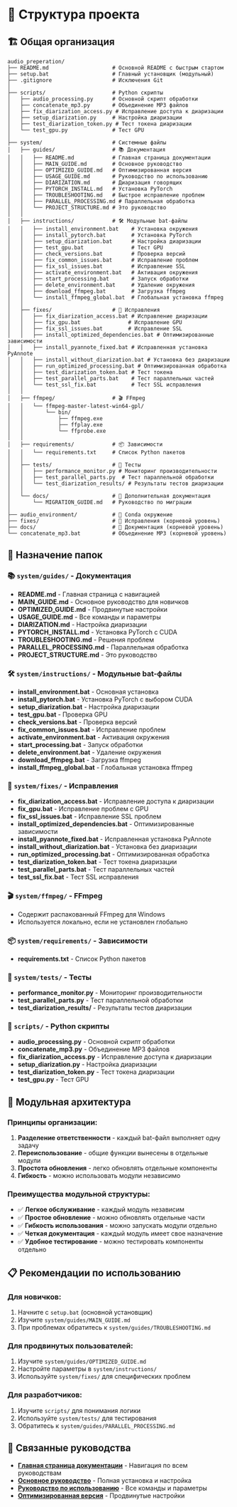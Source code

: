 # 📁 Структура проекта

## 🏗️ Общая организация

```
audio_preperation/
├── README.md                    # Основной README с быстрым стартом
├── setup.bat                    # Главный установщик (модульный)
├── .gitignore                   # Исключения Git
│
├── scripts/                     # Python скрипты
│   ├── audio_processing.py      # Основной скрипт обработки
│   ├── concatenate_mp3.py       # Объединение MP3 файлов
│   ├── fix_diarization_access.py # Исправление доступа к диаризации
│   ├── setup_diarization.py     # Настройка диаризации
│   ├── test_diarization_token.py # Тест токена диаризации
│   └── test_gpu.py              # Тест GPU
│
├── system/                      # Системные файлы
│   ├── guides/                  # 📚 Документация
│   │   ├── README.md            # Главная страница документации
│   │   ├── MAIN_GUIDE.md        # Основное руководство
│   │   ├── OPTIMIZED_GUIDE.md   # Оптимизированная версия
│   │   ├── USAGE_GUIDE.md       # Руководство по использованию
│   │   ├── DIARIZATION.md       # Диаризация говорящих
│   │   ├── PYTORCH_INSTALL.md   # Установка PyTorch
│   │   ├── TROUBLESHOOTING.md   # Быстрое исправление проблем
│   │   ├── PARALLEL_PROCESSING.md # Параллельная обработка
│   │   └── PROJECT_STRUCTURE.md # Это руководство
│   │
│   ├── instructions/            # 🛠️ Модульные bat-файлы
│   │   ├── install_environment.bat    # Установка окружения
│   │   ├── install_pytorch.bat        # Установка PyTorch
│   │   ├── setup_diarization.bat      # Настройка диаризации
│   │   ├── test_gpu.bat               # Тест GPU
│   │   ├── check_versions.bat         # Проверка версий
│   │   ├── fix_common_issues.bat      # Исправление проблем
│   │   ├── fix_ssl_issues.bat         # Исправление SSL
│   │   ├── activate_environment.bat   # Активация окружения
│   │   ├── start_processing.bat       # Запуск обработки
│   │   ├── delete_environment.bat     # Удаление окружения
│   │   ├── download_ffmpeg.bat        # Загрузка ffmpeg
│   │   └── install_ffmpeg_global.bat  # Глобальная установка ffmpeg
│   │
│   ├── fixes/                   # 🔧 Исправления
│   │   ├── fix_diarization_access.bat # Исправление диаризации
│   │   ├── fix_gpu.bat               # Исправление GPU
│   │   ├── fix_ssl_issues.bat        # Исправление SSL
│   │   ├── install_optimized_dependencies.bat # Оптимизированные зависимости
│   │   ├── install_pyannote_fixed.bat # Исправленная установка PyAnnote
│   │   ├── install_without_diarization.bat # Установка без диаризации
│   │   ├── run_optimized_processing.bat # Оптимизированная обработка
│   │   ├── test_diarization_token.bat # Тест токена
│   │   ├── test_parallel_parts.bat    # Тест параллельных частей
│   │   └── test_ssl_fix.bat           # Тест SSL исправления
│   │
│   ├── ffmpeg/                  # 🎬 FFmpeg
│   │   └── ffmpeg-master-latest-win64-gpl/
│   │       └── bin/
│   │           ├── ffmpeg.exe
│   │           ├── ffplay.exe
│   │           └── ffprobe.exe
│   │
│   ├── requirements/            # 📦 Зависимости
│   │   └── requirements.txt     # Список Python пакетов
│   │
│   ├── tests/                   # 🧪 Тесты
│   │   ├── performance_monitor.py # Мониторинг производительности
│   │   ├── test_parallel_parts.py  # Тест параллельной обработки
│   │   └── test_diarization_results/ # Результаты тестов диаризации
│   │
│   └── docs/                    # 📖 Дополнительная документация
│       └── MIGRATION_GUIDE.md   # Руководство по миграции
│
├── audio_environment/           # 🐍 Conda окружение
├── fixes/                       # 🔧 Исправления (корневой уровень)
├── docs/                        # 📖 Документация (корневой уровень)
└── concatenate_mp3.bat          # Объединение MP3 (корневой уровень)
```

## 🎯 Назначение папок

### 📚 `system/guides/` - Документация
- **README.md** - Главная страница с навигацией
- **MAIN_GUIDE.md** - Основное руководство для новичков
- **OPTIMIZED_GUIDE.md** - Продвинутые настройки
- **USAGE_GUIDE.md** - Все команды и параметры
- **DIARIZATION.md** - Настройка диаризации
- **PYTORCH_INSTALL.md** - Установка PyTorch с CUDA
- **TROUBLESHOOTING.md** - Решения проблем
- **PARALLEL_PROCESSING.md** - Параллельная обработка
- **PROJECT_STRUCTURE.md** - Это руководство

### 🛠️ `system/instructions/` - Модульные bat-файлы
- **install_environment.bat** - Основная установка
- **install_pytorch.bat** - Установка PyTorch с выбором CUDA
- **setup_diarization.bat** - Настройка диаризации
- **test_gpu.bat** - Проверка GPU
- **check_versions.bat** - Проверка версий
- **fix_common_issues.bat** - Исправление проблем
- **activate_environment.bat** - Активация окружения
- **start_processing.bat** - Запуск обработки
- **delete_environment.bat** - Удаление окружения
- **download_ffmpeg.bat** - Загрузка ffmpeg
- **install_ffmpeg_global.bat** - Глобальная установка ffmpeg

### 🔧 `system/fixes/` - Исправления
- **fix_diarization_access.bat** - Исправление доступа к диаризации
- **fix_gpu.bat** - Исправление проблем с GPU
- **fix_ssl_issues.bat** - Исправление SSL проблем
- **install_optimized_dependencies.bat** - Оптимизированные зависимости
- **install_pyannote_fixed.bat** - Исправленная установка PyAnnote
- **install_without_diarization.bat** - Установка без диаризации
- **run_optimized_processing.bat** - Оптимизированная обработка
- **test_diarization_token.bat** - Тест токена диаризации
- **test_parallel_parts.bat** - Тест параллельных частей
- **test_ssl_fix.bat** - Тест SSL исправления

### 🎬 `system/ffmpeg/` - FFmpeg
- Содержит распакованный FFmpeg для Windows
- Используется локально, если не установлен глобально

### 📦 `system/requirements/` - Зависимости
- **requirements.txt** - Список Python пакетов

### 🧪 `system/tests/` - Тесты
- **performance_monitor.py** - Мониторинг производительности
- **test_parallel_parts.py** - Тест параллельной обработки
- **test_diarization_results/** - Результаты тестов диаризации

### 🐍 `scripts/` - Python скрипты
- **audio_processing.py** - Основной скрипт обработки
- **concatenate_mp3.py** - Объединение MP3 файлов
- **fix_diarization_access.py** - Исправление доступа к диаризации
- **setup_diarization.py** - Настройка диаризации
- **test_diarization_token.py** - Тест токена диаризации
- **test_gpu.py** - Тест GPU

## 🔄 Модульная архитектура

### Принципы организации:
1. **Разделение ответственности** - каждый bat-файл выполняет одну задачу
2. **Переиспользование** - общие функции вынесены в отдельные модули
3. **Простота обновления** - легко обновлять отдельные компоненты
4. **Гибкость** - можно использовать модули независимо

### Преимущества модульной структуры:
- ✅ **Легкое обслуживание** - каждый модуль независим
- ✅ **Простое обновление** - можно обновлять отдельные части
- ✅ **Гибкость использования** - можно запускать модули отдельно
- ✅ **Четкая документация** - каждый модуль имеет свое назначение
- ✅ **Удобное тестирование** - можно тестировать компоненты отдельно

## 📋 Рекомендации по использованию

### Для новичков:
1. Начните с `setup.bat` (основной установщик)
2. Изучите `system/guides/MAIN_GUIDE.md`
3. При проблемах обратитесь к `system/guides/TROUBLESHOOTING.md`

### Для продвинутых пользователей:
1. Изучите `system/guides/OPTIMIZED_GUIDE.md`
2. Настройте параметры в `system/instructions/`
3. Используйте `system/fixes/` для специфических проблем

### Для разработчиков:
1. Изучите `scripts/` для понимания логики
2. Используйте `system/tests/` для тестирования
3. Обратитесь к `system/guides/PARALLEL_PROCESSING.md`

## 🔗 Связанные руководства

- **[Главная страница документации](README.md)** - Навигация по всем руководствам
- **[Основное руководство](MAIN_GUIDE.md)** - Полная установка и настройка
- **[Руководство по использованию](USAGE_GUIDE.md)** - Все команды и параметры
- **[Оптимизированная версия](OPTIMIZED_GUIDE.md)** - Продвинутые настройки 